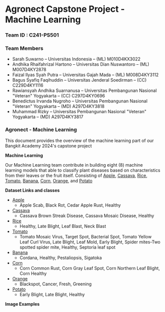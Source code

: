 <h1>Agronect Capstone Project - Machine Learning</h1>

### Team ID : C241-PS501
### Team Members
* Sarah Suwarno – Universitas Indonesia – (ML) M010D4KX3022
* Andhika Rhaifahrizal Hartono – Universitas Dian Nuswantoro – (ML) M007D4KY2878
* Faizal Ilyas Syah Putra – Universitas Gajah Mada – (ML) M008D4KY3112
* Bagus Syafiq Faqihuddin – Universitas Jenderal Soedirman – (CC) C229D4KY1116
* Rawiansyah Andhika Suarnanusa – Universitas Pembangunan Nasional "Veteran" Yogyakarta – (CC) C297D4KY0696
* Benedictus Irvanda Nugroho – Universitas Pembangunan Nasional "Veteran" Yogyakarta – (MD) A297D4KY3818
* Muhammad Rizky – Universitas Pembangunan Nasional "Veteran" Yogyakarta – (MD) A297D4KY3817

### Agronect - Machine Learning
This document provides the overview of the machine learning part of our Bangkit Academy 2024's capstone project

**Machine Learning**

Our Machine Learning team contribute in building eight (8) machine learning models that able to classify plant diseases based on characteristics from their leaves or the fruit itself. Consisting of [Apple](https://github.com/agronect-team/bangkit-machine-learning/tree/main/Apel), [Cassava](https://github.com/agronect-team/bangkit-machine-learning/tree/main/Cassava_Disease), [Rice](https://github.com/agronect-team/bangkit-machine-learning/tree/main/Rice_Disease%20fix), [Tomato](https://github.com/agronect-team/bangkit-machine-learning/tree/main/Tomat_Disease), [Banana](https://github.com/agronect-team/bangkit-machine-learning/tree/main/banana_disease), [Corn](https://github.com/agronect-team/bangkit-machine-learning/tree/main/corn_disease), [Orange](https://github.com/agronect-team/bangkit-machine-learning/tree/main/orange_disease), and [Potato](https://github.com/agronect-team/bangkit-machine-learning/tree/main/potato_disease) 

**Dataset Links and classes**

* [Apple](https://www.kaggle.com/datasets/rm1000/augmented-apple-disease-detection-dataset)
  * Apple Scab, Black Rot, Cedar Apple Rust, Healthy
* [Cassava](https://dataverse.harvard.edu/dataset.xhtml?persistentId=doi:10.7910/DVN/T4RB0B)
  * Cassava Brown Streak Disease, Cassava Mosaic Disease, Healthy
* [Rice](https://www.kaggle.com/datasets/nafishamoin/new-bangladeshi-crop-disease)
  * Healthy, Late Blight, Leaf Blast, Neck Blast
* [Tomato](https://www.kaggle.com/datasets/kaustubhb999/tomatoleaf/data)
  * Tomato Mosaic Virus, Target Spot, Bacterial Spot, Tomato Yellow Leaf Curl Virus, Late Blight, Leaf Mold, Early Blight, Spider mites-Two spotted spider mite, Healthy, Septoria leaf spot
* [Banana](https://www.kaggle.com/datasets/shifatearman/bananalsd)
  * Cordana, Healthy, Pestaliopsis, Sigatoka
* [Corn](https://www.kaggle.com/datasets/nafishamoin/new-bangladeshi-crop-disease)
  * Corn Common Rust, Corn Gray Leaf Spot, Corn Northern Leaf Blight, Corn Healthy
* [Orange](https://www.kaggle.com/datasets/jonathansilva2020/orange-diseases-dataset)
  * Blackspot, Cancer, Fresh, Greening
* [Potato](https://www.kaggle.com/datasets/nafishamoin/new-bangladeshi-crop-disease)
  * Early Blight, Late Blight, Healthy

**Image Examples**
